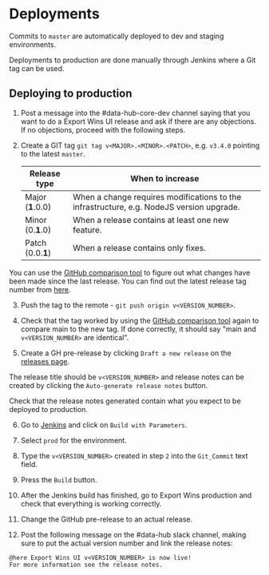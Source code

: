 # Deployments

Commits to `master` are automatically deployed to dev and staging environments.

Deployments to production are done manually through Jenkins where a Git tag can be used.

## Deploying to production

1. Post a message into the #data-hub-core-dev channel saying that you want to do a Export Wins UI release and ask if there are any objections. If no objections, proceed with the following steps.

2. Create a GIT tag `git tag v<MAJOR>.<MINOR>.<PATCH>`, e.g. `v3.4.0` pointing to the latest `master`.

   | Release type      | When to increase                                                                         |
   | ----------------- | ---------------------------------------------------------------------------------------- |
   | Major (**1**.0.0) | When a change requires modifications to the infrastructure, e.g. NodeJS version upgrade. |
   | Minor (0.**1**.0) | When a release contains at least one new feature.                                        |
   | Patch (0.0.**1**) | When a release contains only fixes.                                                      |

You can use the [GitHub comparison tool](https://github.com/uktrade/export-wins-ui/compare) to figure out what changes have been made since the last release. You can find out the latest release tag number from [here](https://github.com/uktrade/export-wins-ui/releases).

3. Push the tag to the remote - `git push origin v<VERSION_NUMBER>`.

4. Check that the tag worked by using the [GitHub comparison tool](https://github.com/uktrade/export-wins-ui/compare) again to compare main to the new tag. If done correctly, it should say "main and `v<VERSION_NUMBER>` are identical".

5. Create a GH pre-release by clicking `Draft a new release` on the [releases page](https://github.com/uktrade/export-wins-ui/releases).

The release title should be `v<VERSION_NUMBER>` and release notes can be created by clicking the `Auto-generate release notes` button.

Check that the release notes generated contain what you expect to be deployed to production.

6. Go to [Jenkins](https://jenkins.ci.uktrade.digital/job/mi-exportwins-ui/) and click on `Build with Parameters`.

7. Select `prod` for the environment.

8. Type the `v<VERSION_NUMBER>` created in step `2` into the `Git_Commit` text field.

9. Press the `Build` button.

10. After the Jenkins build has finished, go to Export Wins production and check that everything is working correctly.

11. Change the GitHub pre-release to an actual release.

12. Post the following message on the #data-hub slack channel, making sure to put the actual version number and link the release notes:

```
@here Export Wins UI v<VERSION_NUMBER> is now live!
For more information see the release notes.
```
